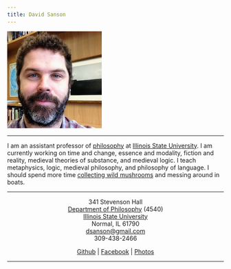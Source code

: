 ```yaml
---
title: David Sanson
---
```




<div class="home_image_container">
<div class="home_image">
<img src="images/david.jpg" alt="A picture of me" width=220 height=226>
</div>
</div>

* * * * *

I am an assistant professor of [philosophy] at [Illinois State
University]. I am currently working on time and change, essence and
modality, fiction and reality, medieval theories of substance, and
medieval logic. I teach metaphysics, logic, medieval philosophy, and
philosophy of language. I should spend more time [collecting wild
mushrooms] and messing around in boats.

* * * * *

<div style="text-align:center">

341 Stevenson Hall\
[Department of Philosophy][philosophy] (4540)\
[Illinois State University][]\
Normal, IL 61790\
<dsanson@gmail.com>\
309-438-2466

[Github][] | [Facebook][] | [Photos][]

* * * * *

</div>

  [philosophy]: http://philosophy.illinoisstate.edu/
  [Illinois State University]: http://illinoisstate.edu/
  [collecting wild mushrooms]: http://morelmushroomhunting.com/morelfinds.html
  [PhilPapers]: http://philpapers.org/s/David%20Sanson
  [Github]: http://github.com/dsanson
  [Facebook]: http://www.facebook.com/people/David_Sanson/12455093
  [Photos]: https://www.icloud.com/photostream/#A2532ODWLedxE
